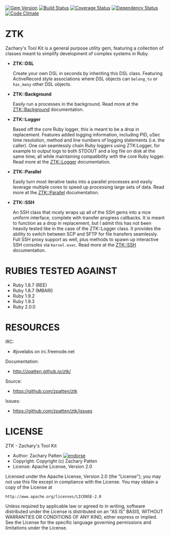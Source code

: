 [![Gem Version](https://badge.fury.io/rb/ztk.png)](http://badge.fury.io/rb/ztk)
[![Build Status](https://secure.travis-ci.org/zpatten/ztk.png)](http://travis-ci.org/zpatten/ztk)
[![Coverage Status](https://coveralls.io/repos/zpatten/ztk/badge.png?branch=master)](https://coveralls.io/r/zpatten/ztk)
[![Dependency Status](https://gemnasium.com/zpatten/ztk.png)](https://gemnasium.com/zpatten/ztk)
[![Code Climate](https://codeclimate.com/github/zpatten/ztk.png)](https://codeclimate.com/github/zpatten/ztk)

# ZTK

Zachary's Tool Kit is a general purpose utility gem, featuring a collection of classes meant to simplify development of complex systems in Ruby.

- **ZTK::DSL**

  Create your own DSL in seconds by inheriting this DSL class.  Featuring ActiveRecord style associations where DSL objects can `belong_to` or `has_many` other DSL objects.

- **ZTK::Background**

  Easily run a processes in the background.  Read more at the [ZTK::Background](http://zpatten.github.io/ztk/ZTK/Background.html) documentation.

- **ZTK::Logger**

  Based off the core Ruby logger, this is meant to be a drop in replacement.  Features added logging information, including PID, uSec time resolution, method and line numbers of logging statements (i.e. the caller).  One can seamlessly chain Ruby loggers using ZTK:Logger, for example to output logs to both STDOUT and a log file on disk at the same time; all while maintaining compatibility with the core Ruby logger.  Read more at the [ZTK::Logger](http://zpatten.github.io/ztk/ZTK/Logger.html) documentation.

- **ZTK::Parallel**

  Easily turn most iterative tasks into a parallel processes and easily leverage multiple cores to speed up processing large sets of data.  Read more at the [ZTK::Parallel](http://zpatten.github.io/ztk/ZTK/Parallel.html) documentation.

- **ZTK::SSH**

  An SSH class that nicely wraps up all of the SSH gems into a nice uniform interface, complete with transfer progress callbacks.  It is meant to function as a drop in replacement, but I admit this has not been heavily tested like in the case of the ZTK::Logger class.  It provides the ability to switch between SCP and SFTP for file transfers seamlessly.  Full SSH proxy support as well, plus methods to spawn up interactive SSH consoles via `Kernel.exec`.  Read more at the [ZTK::SSH](http://zpatten.github.io/ztk/ZTK/SSH.html) documentation.

# RUBIES TESTED AGAINST

* Ruby 1.8.7 (REE)
* Ruby 1.8.7 (MBARI)
* Ruby 1.9.2
* Ruby 1.9.3
* Ruby 2.0.0

# RESOURCES

IRC:

* #jovelabs on irc.freenode.net

Documentation:

* http://zpatten.github.io/ztk/

Source:

* https://github.com/zpatten/ztk

Issues:

* https://github.com/zpatten/ztk/issues

# LICENSE

ZTK - Zachary's Tool Kit

* Author: Zachary Patten <zachary AT jovelabs DOT com> [![endorse](http://api.coderwall.com/zpatten/endorsecount.png)](http://coderwall.com/zpatten)
* Copyright: Copyright (c) Zachary Patten
* License: Apache License, Version 2.0

Licensed under the Apache License, Version 2.0 (the "License");
you may not use this file except in compliance with the License.
You may obtain a copy of the License at

    http://www.apache.org/licenses/LICENSE-2.0

Unless required by applicable law or agreed to in writing, software
distributed under the License is distributed on an "AS IS" BASIS,
WITHOUT WARRANTIES OR CONDITIONS OF ANY KIND, either express or implied.
See the License for the specific language governing permissions and
limitations under the License.
